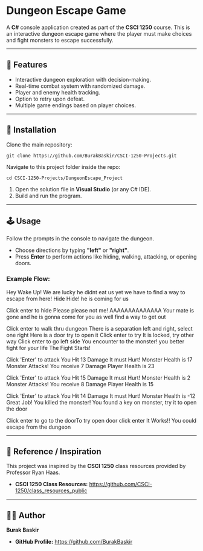 # Dungeon Escape Game

A **C#** console application created as part of the **CSCI 1250** course. This is an interactive dungeon escape game where the player must make choices and fight monsters to escape successfully.

---

## 🚀 Features

* Interactive dungeon exploration with decision-making.
* Real-time combat system with randomized damage.
* Player and enemy health tracking.
* Option to retry upon defeat.
* Multiple game endings based on player choices.

---

## 💾 Installation

Clone the main repository:

`git clone https://github.com/BurakBaskir/CSCI-1250-Projects.git`

Navigate to this project folder inside the repo:

`cd CSCI-1250-Projects/DungeonEscape_Project`

1.  Open the solution file in **Visual Studio** (or any C# IDE).
2.  Build and run the program.

---

## 🕹️ Usage

Follow the prompts in the console to navigate the dungeon.
* Choose directions by typing **"left"** or **"right"**.
* Press **Enter** to perform actions like hiding, walking, attacking, or opening doors.

### Example Flow:

Hey Wake Up!
We are lucky he didnt eat us yet we have to find a way to escape from here!
Hide Hide! he is coming for us

Click enter to hide
Please please not me! AAAAAAAAAAAAAA
Your mate is gone and he is gonna come for you as well find a way to get out

Click enter to walk thru dungeon
There is a separation left and right, select one
right
Here is a door try to open it
Click enter to try
It is locked, try other way
Click enter to go left side
You encounter to the monster! you better fight for your life
The Fight Starts!

Click 'Enter' to attack
You Hit 13 Damage
It must Hurt!
Monster Health is 17
Monster Attacks!
You receive 7 Damage
Player Health is 23

Click 'Enter' to attack
You Hit 15 Damage
It must Hurt!
Monster Health is 2
Monster Attacks!
You receive 8 Damage
Player Health is 15

Click 'Enter' to attack
You Hit 14 Damage
It must Hurt!
Monster Health is -12
Great Job! You killed the monster!
You found a key on monster, try it to open the door

Click enter to go to the doorTo try open door click enter
It Works!! You could escape from the dungeon


---

## 📜 Reference / Inspiration

This project was inspired by the **CSCI 1250** class resources provided by Professor Ryan Haas.

* **CSCI 1250 Class Resources:** <https://github.com/CSCI-1250/class_resources_public>

---

## 👨‍💻 Author

**Burak Baskir**

* **GitHub Profile:** <https://github.com/BurakBaskir>